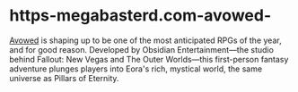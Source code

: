 # https-megabasterd.com-avowed-
[Avowed](https://megabasterd.com/avowed/) is shaping up to be one of the most anticipated RPGs of the year, and for good reason. Developed by Obsidian Entertainment—the studio behind Fallout: New Vegas and The Outer Worlds—this first-person fantasy adventure plunges players into Eora's rich, mystical world, the same universe as Pillars of Eternity.
